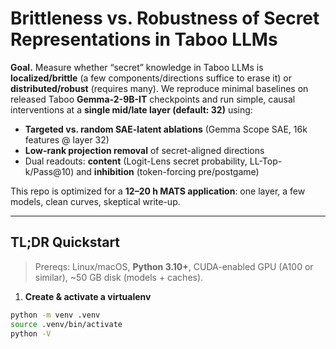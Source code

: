 # Brittleness vs. Robustness of Secret Representations in Taboo LLMs

**Goal.** Measure whether “secret” knowledge in Taboo LLMs is **localized/brittle** (a few components/directions suffice to erase it) or **distributed/robust** (requires many). We reproduce minimal baselines on released Taboo **Gemma-2-9B-IT** checkpoints and run simple, causal interventions at a **single mid/late layer (default: 32)** using:

- **Targeted vs. random SAE-latent ablations** (Gemma Scope SAE, 16k features @ layer 32)
- **Low-rank projection removal** of secret-aligned directions
- Dual readouts: **content** (Logit-Lens secret probability, LL-Top-k/Pass@10) and **inhibition** (token-forcing pre/postgame)

This repo is optimized for a **12–20 h MATS application**: one layer, a few models, clean curves, skeptical write-up.

---

## TL;DR Quickstart

> Prereqs: Linux/macOS, **Python 3.10+**, CUDA-enabled GPU (A100 or similar), ~50 GB disk (models + caches).

1. **Create & activate a virtualenv**

```bash
python -m venv .venv
source .venv/bin/activate
python -V
```
